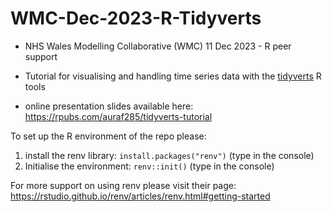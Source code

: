 # WMC-Dec-2023-R-Tidyverts
- NHS Wales Modelling Collaborative (WMC) 11 Dec 2023 - R peer support

- Tutorial for visualising and handling time series data with the [tidyverts](https://tidyverts.org/) R tools

- online presentation slides available here: https://rpubs.com/auraf285/tidyverts-tutorial

To set up the R environment of the repo please: 

1. install the renv library:  `install.packages("renv")` (type in the console)
2. Initialise the environment: `renv::init()`  (type in the console) 


For more support on using renv please visit their page:    https://rstudio.github.io/renv/articles/renv.html#getting-started 


